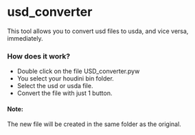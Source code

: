 # usd_converter
This tool allows you to convert usd files to usda, and vice versa, immediately.

### How does it work?
- Double click on the file USD_converter.pyw
- You select your houdini bin folder.
- Select the usd or usda file.
- Convert the file with just 1 button.

#### Note:
The new file will be created in the same folder as the original.

